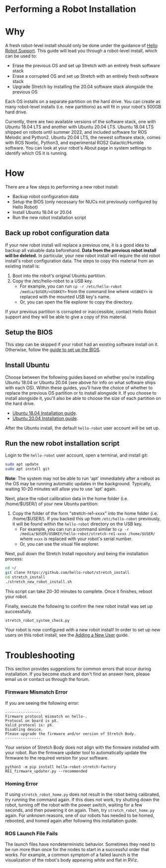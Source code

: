 # Performing a Robot Installation 

# Why

A fresh robot-level install should only be done under the guidance of [Hello Robot Support](https://forum.hello-robot.com). This guide will lead you through a robot-level install, which can be used to:

 - Erase the previous OS and set up Stretch with an entirely fresh software stack
 - Erase a corrupted OS and set up Stretch with an entirely fresh software stack
 - Upgrade Stretch by installing the 20.04 software stack alongside the previous OS

Each OS installs on a separate partition on the hard drive. You can create as many robot-level installs (i.e. new partitions) as will fit in your robot's 500GB hard drive.

Currently, there are two available versions of the software stack, one with Ubuntu 18.04 LTS and another with Ubuntu 20.04 LTS. Ubuntu 18.04 LTS shipped on robots until summer 2022, and included software for ROS Melodic and Python2. Ubuntu 20.04 LTS, the newest software stack, comes with ROS Noetic, Python3, and experimental ROS2 Galactic/Humble software. You can look at your robot's About page in system settings to identify which OS it is running.

# How

There are a few steps to performing a new robot install:

 - Backup robot configuration data
 - Setup the BIOS (only necessary for NUCs not previously configured by Hello Robot)
 - Install Ubuntu 18.04 or 20.04
 - Run the new robot installation script

## Back up robot configuration data

If your new robot install will replace a previous one, it is a good idea to backup all valuable data beforehand. **Data from the previous robot install will be deleted.** In particular, your new robot install will require the old robot install's robot configuration data. The steps to copy this material from an existing install is:

 1. Boot into the robot's original Ubuntu partition.
 2. Copy the /etc/hello-robot to a USB key.
    - For example, you can run `cp -r /etc/hello-robot /media/$USER/<USBKEY>` from the command line where `<USBKEY>` is replaced with the mounted USB key's name.
    - Or, you can open the file explorer to copy the directory.

If your previous partition is corrupted or inaccessible, contact Hello Robot support and they will be able to give a copy of this material.

## Setup the BIOS

This step can be skipped if your robot had an existing software install on it. Otherwise, follow the [guide to set up the BIOS](./configure_BIOS.md).

## Install Ubuntu

Choose between the following guides based on whether you're installing Ubuntu 18.04 or Ubuntu 20.04 (see above for info on what software ships with each OS). Within these guides, you'll have the choice of whether to replace the previous OS partition or to install alongside it. If you choose to install alongside it, you'll also be able to choose the size of each partition on the hard drive.

 - [Ubuntu 18.04 Installation guide](./install_ubuntu_18.04.md).
 - [Ubuntu 20.04 Installation guide](./install_ubuntu_20.04.md).

After the Ubuntu install, the default `hello-robot` user account will be set up.

## Run the new robot installation script

Login to the `hello-robot` user account, open a terminal, and install git:

```bash
sudo apt update
sudo apt install git
```

**Note**: The system may not be able to run 'apt' immediately after a reboot as the OS may be running automatic updates in the background. Typically, waiting 10-20 minutes will allow you to use 'apt' again.

Next, place the robot calibration data in the home folder (i.e. /home/$USER/) of your new Ubuntu partition:

 1. Copy the folder of the form "stretch-re1-xxxx" into the home folder (i.e. /home/$USER/). If you backed this up from `/etc/hello-robot` previously, it will be found within the `hello-robot` directory on the USB key.
    - For example, you can run a command similar to `cp -r /media/$USER/USBKEY/hello-robot/stretch-re1-xxxx /home/$USER/` where `xxxx` is replaced with your robot's serial number.
    - Or, you can use the visual file explorer.

Next, pull down the Stretch Install repository and being the installation process:

```bash
cd ~/
git clone https://github.com/hello-robot/stretch_install
cd stretch_install
./stretch_new_robot_install.sh
```

This script can take 20-30 minutes to complete. Once it finishes, reboot your robot.

Finally, execute the following to confirm the new robot install was set up successfully.

```bash
stretch_robot_system_check.py
```

Your robot is now configured with a new robot install! In order to set up new users on this robot install, see the [Adding a New User](./add_new_user.md) guide.

# Troubleshooting

This section provides suggestions for common errors that occur during installation. If you become stuck and don't find an answer here, please email us or contact us through the forum.

### Firmware Mismatch Error

If you are seeing the following error:
```
----------------
Firmware protocol mismatch on hello-.
Protocol on board is pX.
Valid protocol is: pX.
Disabling device.
Please upgrade the firmware and/or version of Stretch Body.
----------------
```

Your version of Stretch Body does not align with the firmware installed with your robot. Run the firmware updater tool to automatically update the firmware to the required version for your software.

```
python3 -m pip install hello-robot-stretch-factory
RE1_firmware_updater.py --recommended
```

### Homing Error

If using `stretch_robot_home.py` does not result in the robot being calibrated, try running the command again. If this does not work, try shutting down the robot, turning off the robot with the power switch, waiting for a few seconds, and then powering it on again. Then, try `stretch_robot_home.py` again. For unknown reasons, one of our robots has needed to be homed, rebooted, and homed again after following this installation guide.

### ROS Launch File Fails

The launch files have nondeterministic behavior. Sometimes they need to be run more than once for the nodes to start in a successful order that works. For example, a common symptom of a failed launch is the visualization of the robot's body appearing white and flat in RViz.
